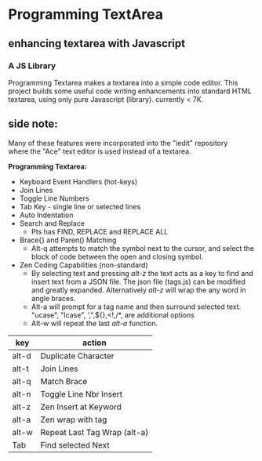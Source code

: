 # Programming TextArea

## enhancing textarea with Javascript 
### A JS Library

Programming Textarea makes a textarea into a simple code editor. This project builds some useful code writing enhancements into standard HTML textarea, using only pure Javascript (library). currently < 7K.

## side note:
Many of these features were incorporated into the "iedit" repository  
where the "Ace" text editor is used instead of a textarea.  


__Programming Textarea:__
* Keyboard Event Handlers (hot-keys)
* Join Lines
* Toggle Line Numbers
* Tab Key - single line or selected lines
* Auto Indentation
* Search and Replace 
  * Pts has FIND, REPLACE and REPLACE ALL
* Brace{} and Paren() Matching
  * Alt-q attempts to match the symbol next to the cursor, and select the block of code between the open and closing symbol.
* Zen Coding Capabilities (non-standard) 
  * By selecting text and pressing *alt-z* the text acts as a key to find and insert text from a JSON file. The json file (tags.js) can be modified and greatly expanded. Alternatively *alt-z* will wrap the any word in <word></word> angle braces.
  * Alt-a will prompt for a tag name and then surround selected text. "ucase", "lcase", ',",${},<!,/\*, are additional options
  * Alt-w will repeat the last *alt-a* function.

key | action
----|-------
alt-d |	Duplicate Character
alt-t | Join Lines
alt-q |	Match Brace
alt-n |	Toggle Line Nbr Insert
alt-z |	Zen Insert at Keyword
alt-a |	Zen wrap with tag
alt-w |	Repeat Last Tag Wrap (alt-a)
Tab |	Find selected Next
